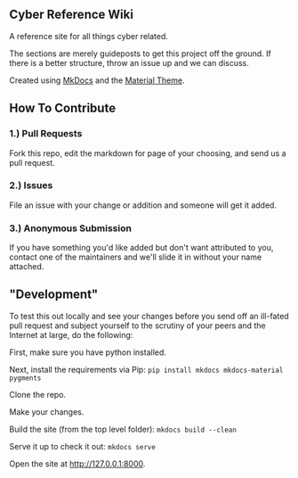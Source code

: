 ## Cyber Reference Wiki

A reference site for all things cyber related.  

The sections are merely guideposts to get this project off the ground.  If there is a better structure, throw an issue up and we can discuss.

Created using [MkDocs](http://www.mkdocs.org/) and the [Material Theme](http://squidfunk.github.io/mkdocs-material/).  

## How To Contribute

### 1.) Pull Requests  
Fork this repo, edit the markdown for page of your choosing, and send us a pull request.

### 2.) Issues
File an issue with your change or addition and someone will get it added.

### 3.) Anonymous Submission
If you have something you'd like added but don't want attributed to you, contact one of the maintainers and we'll slide it in without your name attached.


## "Development"

To test this out locally and see your changes before you send off an ill-fated pull request and subject yourself to the scrutiny of your peers and the Internet at large, do the following:

First, make sure you have python installed.

Next, install the requirements via Pip: `pip install mkdocs mkdocs-material pygments`

Clone the repo.

Make your changes.

Build the site (from the top level folder): `mkdocs build --clean`

Serve it up to check it out: `mkdocs serve`

Open the site at http://127.0.0.1:8000.   
